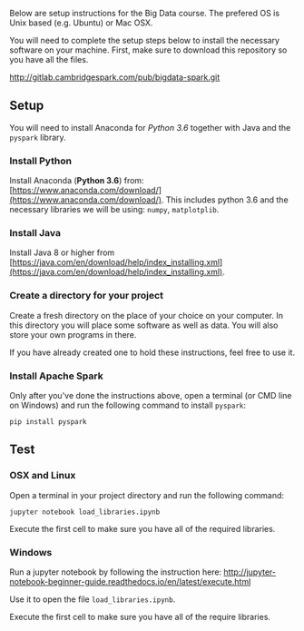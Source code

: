 Below are setup instructions for the Big Data course. The prefered OS is Unix based (e.g. Ubuntu) or Mac OSX.

You will need to complete the setup steps below to install the necessary software on your
machine. First, make sure to download this repository so you have all the files. 

http://gitlab.cambridgespark.com/pub/bigdata-spark.git


## Setup

You will need to install Anaconda for *Python 3.6* together with Java and the `pyspark` library.

### Install Python

Install Anaconda (**Python 3.6**) from:  [https://www.anaconda.com/download/](https://www.anaconda.com/download/).
This includes python 3.6 and the necessary libraries we will be using: `numpy`, `matplotplib`.

### Install Java

Install Java 8 or higher from [https://java.com/en/download/help/index_installing.xml](https://java.com/en/download/help/index_installing.xml).

### Create a directory for your project

Create a fresh directory on the place of your choice on your computer. In this
directory you will place some software as well as data. You will also store
your own programs in there.

If you have already created one to hold these instructions, feel free to use
it.

### Install Apache Spark

Only after you've done the instructions above, open a terminal (or CMD line on Windows) and run the following command to install `pyspark`:
```
pip install pyspark
```

## Test

### OSX and Linux

Open a terminal in your project directory and run the following command:

```
jupyter notebook load_libraries.ipynb
```

Execute the first cell to make sure you have all of the required libraries.

### Windows

Run a jupyter notebook by following the instruction here: http://jupyter-notebook-beginner-guide.readthedocs.io/en/latest/execute.html

Use it to open the file `load_libraries.ipynb`. 

Execute the first cell to make sure you have all of the require libraries.
